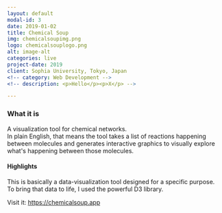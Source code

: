 ```yaml
---
layout: default
modal-id: 3
date: 2019-01-02
title: Chemical Soup
img: chemicalsoupimg.png
logo: chemicalsouplogo.png
alt: image-alt
categories: live
project-date: 2019
client: Sophia University, Tokyo, Japan
<!-- category: Web Development -->
<!-- description: <p>Hello</p><p>X</p> -->

---
```

<h3>What it is</h3>
<p>A visualization tool for chemical networks.<br>In plain English, that means the tool takes a list of reactions happening between molecules and generates interactive graphics to visually explore what's happening between those molecules.</p>
<h4>Highlights</h4>
<p>This is basically a data-visualization tool designed for a specific purpose. To bring that data to life, I used the powerful D3 library.</p>
<p>Visit it: <a class="list-inline item-details" href="https://chemicalsoup.app" target="_blank">https://chemicalsoup.app</a></p>